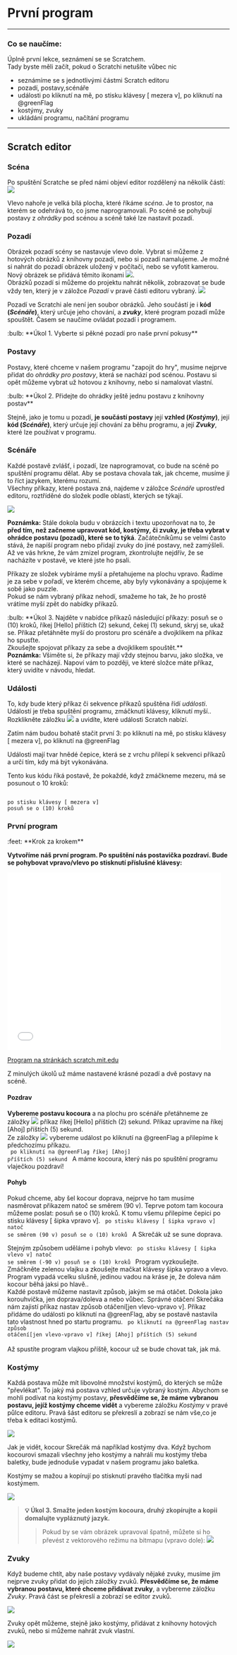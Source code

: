 # První program

---
### Co se naučíme:
Úplně první lekce, seznámení se se Scratchem.    
Tady byste měli začít, pokud o Scratchi netušíte vůbec nic

* seznámíme se s jednotlivými částmi Scratch editoru
* pozadí, postavy,scénáře 
* události <sb>po kliknutí na mě</sb>, <sb>po stisku klávesy [ mezera v]</sb>, <sb>po kliknutí na @greenFlag</sb> 
* kostýmy, zvuky
* ukládání programu, načítání programu

---

## Scratch editor
### Scéna
Po spuštění Scratche se před námi objeví editor rozdělený na několik částí:    
![](editor_nepopsany.png)    

Vlevo nahoře je velká bílá plocha, které říkáme *scéna*. Je to prostor, na kterém se odehrává to, co jsme naprogramovali. Po scéně se pohybují postavy z *ohrádky* pod scénou a scéně také lze nastavit pozadí. 

### Pozadí

Obrázek pozadí scény se nastavuje vlevo dole. Vybrat si můžeme z hotových obrázků z knihovny pozadí, nebo si pozadí namalujeme. Je možné si nahrát do pozadí obrázek uložený v počítači, nebo se vyfotit kamerou.    
Nový obrázek se přidává těmito ikonami ![](volba_pozadi.png).    
Obrázků pozadí si můžeme do projektu nahrát několik, zobrazovat se bude vždy ten, který je v záložce *Pozadí* v pravé části editoru vybraný.
![](pozadi_aktivni.png)  

Pozadí ve Scratchi ale není jen soubor obrázků. Jeho součástí je i **kód (*Scénáře*)**, který určuje jeho chování, a ***zvuky***, které program pozadí může spouštět. Časem se naučíme ovládat pozadí i programem.

<div class="poznamka" markdown="1">
:bulb: **Úkol 1. Vyberte si pěkné pozadí pro naše první pokusy**
</div>

### Postavy
Postavy, které chceme v našem programu "zapojit do hry", musíme nejprve přidat do *ohrádky pro postavy*, která se nachází pod scénou. Postavu si opět můžeme vybrat už hotovou z knihovny, nebo si namalovat vlastní.

<div class="poznamka" markdown="1">
:bulb: **Úkol 2. Přidejte do ohrádky ještě jednu postavu z knihovny postav**
</div>

Stejně, jako je tomu u pozadí, **je součástí postavy** její **vzhled (*Kostýmy*)**, její **kód (*Scénáře*)**, který určuje její chování za běhu programu, a její ***Zvuky***, které lze používat v programu.

### Scénáře

Každé postavě zvlášť, i pozadí, lze naprogramovat, co bude na scéně po spuštění programu dělat. Aby se postava chovala tak, jak chceme, musíme jí to říct jazykem, kterému rozumí.    
Všechny příkazy, které postava zná, najdeme v záložce *Scénáře* uprostřed editoru, roztříděné do složek podle oblastí, kterých se týkají.

![](scenare.png)

 
<div class="poznamka"><b>Poznámka:</b> Stále dokola budu v obrázcích i textu upozorňovat na to, že <b>před tím, než začneme upravovat kód, kostýmy, či zvuky, je třeba vybrat v ohrádce postavu (pozadí), které se to týká</b>. Začátečníkůmu se velmi často stává, že napíší program nebo přidají zvuky do jiné postavy, než zamýšleli.<br/> Až ve vás hrkne, že vám zmizel program, zkontrolujte nejdřív, že se nacházíte v postavě, ve které jste ho psali.
</div>

Příkazy ze složek vybíráme myší a přetahujeme na plochu vpravo. Řadíme je za sebe v pořadí, ve kterém chceme, aby byly vykonávány a spojujeme k sobě jako puzzle.    
Pokud se nám vybraný příkaz nehodí, smažeme ho tak, že ho prostě vrátíme myší zpět do nabídky příkazů.

<div class="poznamka" markdown="1">
:bulb: **Úkol 3. Najděte v nabídce příkazů následující příkazy: <sb>posuň se o (10) kroků</sb>, <sb> říkej [Hello] příštích (2) sekund</sb>, <sb>čekej (1) sekund</sb>,  <sb>skryj se</sb>, <sb>ukaž se</sb>. Příkaz přetáhněte myší do prostoru pro scénáře a dvojklikem na příkaz ho spusťte.
<br/>Zkoušejte spojovat příkazy za sebe a dvojklikem spouštět.**
</div>


<div class="poznamka" markdown="1"><b>Poznámka:</b> Všiměte si, že příkazy mají vždy stejnou barvu, jako složka, ve které se nacházejí. Napoví vám to později, ve které složce máte příkaz, který uvidíte v návodu, hledat.
</div>

### Události
To, kdy bude který příkaz či sekvence příkazů spuštěna řídí *události*. Událostí je třeba spuštění programu, zmáčknutí klávesy, kliknutí myší.. Rozklikněte záložku ![](udalosti.png) a uvidíte, které události Scratch nabízí.

Zatím nám budou bohatě stačit první 3: <sb>po kliknutí na mě</sb>, <sb>po stisku klávesy [ mezera v]</sb>, <sb>po kliknutí na @greenFlag</sb> 

Události mají tvar hnědé čepice, která se z vrchu přilepí k sekvenci příkazů a určí tím, kdy má být vykonávána.

Tento kus kódu říká postavě, že pokaždé, když zmáčkneme mezeru, má se posunout o 10 kroků:

```blocks

po stisku klávesy [ mezera v]
posuň se o (10) kroků
```
### První program

<div class="poznamka" markdown="1" >
:feet: **Krok za krokem**

 <b>Vytvoříme náš první program. Po spuštění nás postavička pozdraví. Bude se pohybovat vpravo/vlevo po stisknutí příslušné klávesy:</b>

 <iframe allowtransparency="true" width="485" height="402" src="//scratch.mit.edu/projects/embed/210821336/?autostart=false" frameborder="0" allowfullscreen></iframe>

 [Program na stránkách scratch.mit.edu](https://scratch.mit.edu/projects/210821336)

Z minulých úkolů už máme nastavené krásné pozadí a dvě postavy na scéně. 
#### Pozdrav   
**Vybereme postavu kocoura** a na plochu pro scénáře přetáhneme ze záložky ![](vzhled.png) příkaz <sb> říkej [Hello] příštích (2) sekund</sb>. Příkaz upravíme na <sb> říkej [Ahoj] příštích (5) sekund</sb>.    
Ze záložky ![](udalosti.png) vybereme událost <sb>po kliknutí na @greenFlag</sb> a přilepíme k předchozímu příkazu.    
<code class="language-blocks">
po kliknutí na @greenFlag
říkej [Ahoj] příštích (5) sekund
</code>
A máme kocoura, který nás po spuštění programu vlaječkou pozdraví!

#### Pohyb
Pokud chceme, aby šel kocour doprava, nejprve ho tam musíme nasměrovat přikazem <sb>natoč se směrem (90 v)</sb>. Teprve potom tam kocoura můžeme poslat: <sb>posuň se o (10) kroků</sb>. K tomu všemu přilepíme čepici <sb>po stisku klávesy [ šipka vpravo v]</sb>. 
<code class="language-blocks">
po stisku klávesy [ šipka vpravo v]
natoč se směrem (90 v)
posuň se o (10) kroků
</code>
A Skrečák už se sune doprava.

Stejným způsobem uděláme i pohyb vlevo:
<code class="language-blocks">
po stisku klávesy [ šipka vlevo v]
natoč se směrem (-90 v)
posuň se o (10) kroků
</code>
Program vyzkoušejte. Zmáčkněte zelenou vlajku a zkoušejte mačkat klávesy šipka vpravo a vlevo.    
Program vypadá vcelku slušně, jedinou vadou na kráse je, že doleva nám kocour běhá jaksi po hlavě..    
Každé postavě můžeme nastavit způsob, jakým se má otáčet. Dokola jako korouhvička, jen doprava/doleva a nebo vůbec. Správné otáčení Skrečáka nám zajistí příkaz <sb>nastav způsob otáčení[jen vlevo-vpravo v]</sb>. Příkaz přidáme do události <sb>po kliknutí na @greenFlag</sb>, aby se postavě nastavila tato vlastnost hned po startu programu. <code class="language-blocks">
po kliknutí na @greenFlag
nastav způsob otáčení[jen vlevo-vpravo v]
říkej [Ahoj] příštích (5) sekund
</code>  
Až spustíte program vlajkou příště, kocour už se bude chovat tak, jak má. 
</div>

    
### Kostýmy

Každá postava může mít libovolné množství kostýmů, do kterých se může "převlékat". To jaký má postava vzhled určuje vybraný kostým. Abychom se mohli podívat na kostýmy postavy, **přesvědčíme se, že máme vybranou postavu, jejíž kostýmy chceme vidět** a vybereme záložku *Kostýmy* v pravé půlce editoru. Pravá šást editoru se překreslí a zobrazí se nám vše,co je třeba k editaci kostýmů.

![](kostymy.png)

Jak je vidět, kocour Skrečák má například kostýmy dva. Když bychom kocourovi smazali všechny jeho kostýmy a nahráli mu kostýmy třeba baletky, bude jednoduše vypadat v našem programu jako baletka.

Kostýmy se mažou a kopírují po stisknutí pravého tlačítka myši nad kostýmem.

![](editace_kostymu.png)


>**:bulb: Úkol 3. Smažte jeden kostým kocoura, druhý zkopírujte a kopii domalujte vypláznutý jazyk.** 
>> Pokud by se vám obrázek upravoval špatně, můžete si ho převést z vektorového režimu na bitmapu (vpravo dole): ![](na_bitmapu.png)


### Zvuky
Když budeme chtít, aby naše postavy vydávaly nějaké zvuky, musíme jim nejprve zvuky přidat do jejich záložky zvuků.
**Přesvědčíme se, že máme vybranou postavu, které chceme přidávat zvuky**, a vybereme záložku *Zvuky*. Pravá část se překreslí a zobrazí se editor zvuků.

![](zvuk.png)

Zvuky opět můžeme, stejně jako kostýmy, přidávat z knihovny hotových zvuků, nebo si můžeme nahrát zvuk vlastní.

![](scratch_editor.png)